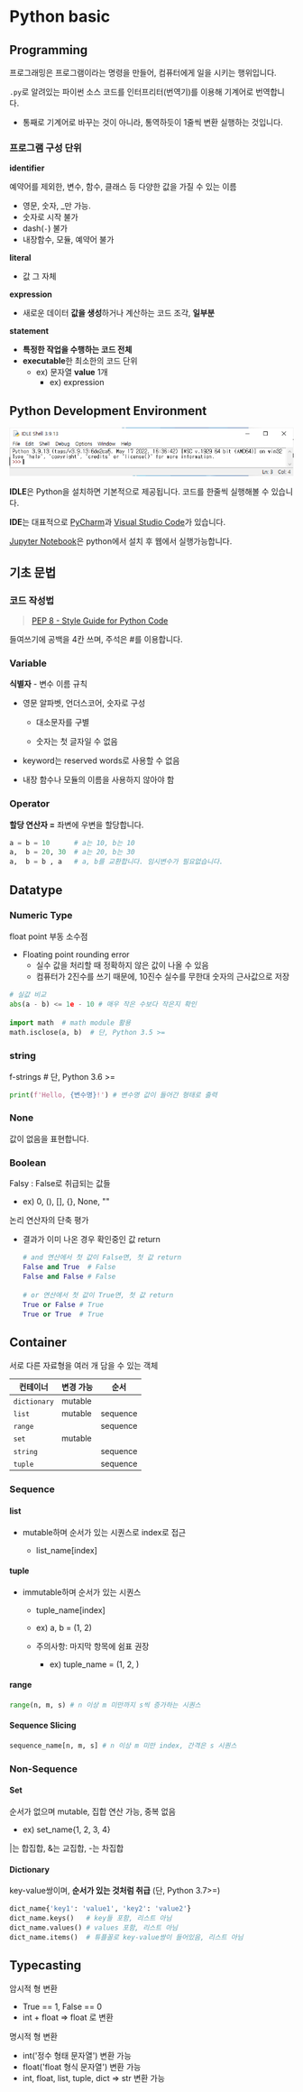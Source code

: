 # Python basic

## Programming

프로그래밍은 프로그램이라는 명령을 만들어, 컴퓨터에게 일을 시키는 행위입니다.

`.py`로 알려있는 파이썬 소스 코드를 인터프리터(번역기)를 이용해 기계어로 번역합니다.

* 통째로 기계어로 바꾸는 것이 아니라, 통역하듯이 1줄씩 변환 실행하는 것입니다.

### 프로그램 구성 단위

**identifier**

예약어를 제외한, 변수, 함수, 클래스 등 다양한 값을 가질 수 있는 이름

- 영문, 숫자, _만 가능.
- 숫자로 시작 불가
- dash(`-`) 불가
- 내장함수, 모듈, 예약어 불가

**literal**

- 값 그 자체

**expression**

- 새로운 데이터 **값을 생성**하거나 계산하는 코드 조각, **일부분**

**statement**

- **특정한 작업을 수행하는 코드 전체**
- **executable**한 최소한의 코드 단위
  - ex) 문자열 **value** 1개
    - ex) expression

## Python Development Environment

 ![Python IDLE Shell](./img/idle.png)

**IDLE**은 Python을 설치하면 기본적으로 제공됩니다. 코드를 한줄씩 실행해볼 수 있습니다.

**IDE**는 대표적으로 [PyCharm](https://www.jetbrains.com/ko-kr/pycharm/)과 [Visual Studio Code](https://code.visualstudio.com/)가 있습니다.

[Jupyter Notebook](https://jupyter.org/)은 python에서 설치 후 웹에서 실행가능합니다.

## 기초 문법

### 코드 작성법

> [PEP 8 - Style Guide for Python Code](https://peps.python.org/pep-0008/)

들여쓰기에 공백을 4칸 쓰며, 주석은 #를 이용합니다.

### Variable

**식별자** - 변수 이름 규칙

* 영문 알파벳, 언더스코어, 숫자로 구성
  
  * 대소문자를 구별
  
  * 숫자는 첫 글자일 수 없음

* keyword는 reserved words로 사용할 수 없음

* 내장 함수나 모듈의 이름을 사용하지 않아야 함

### Operator

**할당 연산자 =** 좌변에 우변을 할당합니다.

```python
a = b = 10      # a는 10, b는 10
a,  b = 20, 30  # a는 20, b는 30
a,  b = b , a   # a, b를 교환합니다. 임시변수가 필요없습니다.
```

## Datatype

### Numeric Type

float point 부동 소수점

* Floating point rounding error
  * 실수 값을 처리할 때 정확하지 않은 값이 나올 수 있음
  * 컴퓨터가 2진수를 쓰기 때문에, 10진수 실수를 무한대 숫자의 근사값으로 저장

```python
# 실값 비교
abs(a - b) <= 1e - 10 # 매우 작은 수보다 작은지 확인

import math  # math module 활용
math.isclose(a, b)  # 단, Python 3.5 >=
```

### string

f-strings # 단, Python 3.6 >=

```python
print(f'Hello, {변수명}!') # 변수명 값이 들어간 형태로 출력
```

### None

값이 없음을 표현합니다.

### Boolean

Falsy : False로 취급되는 값들

* ex) 0, (), [], {}, None, "" 

논리 연산자의 단축 평가

* 결과가 이미 나온 경우 확인중인 값 return
  
  ```python
  # and 연산에서 첫 값이 False면, 첫 값 return
  False and True  # False
  False and False # False
  
  # or 연산에서 첫 값이 True면, 첫 값 return
  True or False # True
  True or True  # True
  ```

## Container

서로 다른 자료형을 여러 개 담을 수 있는 객체

| 컨테이너     | 변경 가능 | 순서     |
| ------------ | --------- | -------- |
| `dictionary` | mutable   |          |
| `list`       | mutable   | sequence |
| `range`      |           | sequence |
| `set`        | mutable   |          |
| `string`     |           | sequence |
| `tuple`      |           | sequence |

### Sequence

#### list

* mutable하며 순서가 있는 시퀀스로 index로 접근
  
  * list_name[index]

#### tuple

* immutable하며 순서가 있는 시퀀스
  
  * tuple_name[index]
  
  * ex) a, b = (1, 2)
  
  * 주의사항: 마지막 항목에 쉼표 권장
    
    * ex) tuple_name = (1, 2, )

#### range

```python
range(n, m, s) # n 이상 m 미만까지 s씩 증가하는 시퀀스
```

#### Sequence Slicing

```python
sequence_name[n, m, s] # n 이상 m 미만 index, 간격은 s 시퀀스
```

### Non-Sequence

#### Set

순서가 없으며 mutable, 집합 연산 가능, 중복 없음

* ex) set_name{1, 2, 3, 4}

|는 합집합, &는 교집합, -는 차집합

#### Dictionary

key-value쌍이며, **순서가 있는 것처럼 취급** (단, Python 3.7>=)

```python
dict_name{'key1': 'value1', 'key2': 'value2'}
dict_name.keys()   # key들 포함, 리스트 아님
dict_name.values() # values 포함, 리스트 아님
dict_name.items()  # 튜플꼴로 key-value쌍이 들어있음, 리스트 아님
```

## Typecasting

암시적 형 변환
* True == 1, False == 0
* int + float => float 로 변환

명시적 형 변환
* int('정수 형태 문자열') 변환 가능
* float('float 형식 문자열') 변환 가능
* int, float, list, tuple, dict => str 변환 가능